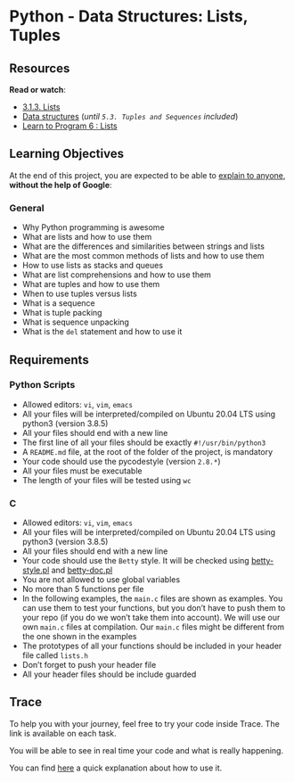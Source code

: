 <h1 class="gap">Python - Data Structures: Lists, Tuples</h1>
<div id="project-description" class="well clean">
<h2>Resources</h2>
<p><strong>Read or watch</strong>:</p>
<ul>
<li><a title="3.1.3. Lists" href="https://intranet.hbtn.io/rltoken/drYW-75JbHtmqdjshB4dzw" target="_blank">3.1.3. Lists</a></li>
<li><a title="Data structures" href="https://intranet.hbtn.io/rltoken/gUEiytlF3ZgpQ8W9MXzQKw" target="_blank">Data structures</a> (<em>until <code>5.3. Tuples and Sequences</code> included</em>)</li>
<li><a title="Learn to Program 6 : Lists" href="https://intranet.hbtn.io/rltoken/smot10KJXMP-a84UxJ7WrQ" target="_blank">Learn to Program 6 : Lists</a></li>
</ul>
<h2>Learning Objectives</h2>
<p>At the end of this project, you are expected to be able to <a title="explain to anyone" href="https://intranet.hbtn.io/rltoken/5QCc7m2ddxSRnXo-kOO0Gg" target="_blank">explain to anyone</a>, <strong>without the help of Google</strong>:</p>
<h3>General</h3>
<ul>
<li>Why Python programming is awesome</li>
<li>What are lists and how to use them</li>
<li>What are the differences and similarities between strings and lists</li>
<li>What are the most common methods of lists and how to use them</li>
<li>How to use lists as stacks and queues</li>
<li>What are list comprehensions and how to use them</li>
<li>What are tuples and how to use them</li>
<li>When to use tuples versus lists</li>
<li>What is a sequence</li>
<li>What is tuple packing</li>
<li>What is sequence unpacking</li>
<li>What is the <code>del</code> statement and how to use it</li>
</ul>
<h2>Requirements</h2>
<h3>Python Scripts</h3>
<ul>
<li>Allowed editors: <code>vi</code>, <code>vim</code>, <code>emacs</code></li>
<li>All your files will be interpreted/compiled on Ubuntu 20.04 LTS using python3 (version 3.8.5)</li>
<li>All your files should end with a new line</li>
<li>The first line of all your files should be exactly <code>#!/usr/bin/python3</code></li>
<li>A <code>README.md</code> file, at the root of the folder of the project, is mandatory</li>
<li>Your code should use the pycodestyle (version <code>2.8.*</code>)</li>
<li>All your files must be executable</li>
<li>The length of your files will be tested using <code>wc</code></li>
</ul>
<h3>C</h3>
<ul>
<li>Allowed editors: <code>vi</code>, <code>vim</code>, <code>emacs</code></li>
<li>All your files will be interpreted/compiled on Ubuntu 20.04 LTS using python3 (version 3.8.5)</li>
<li>All your files should end with a new line</li>
<li>Your code should use the <code>Betty</code> style. It will be checked using <a title="betty-style.pl" href="https://github.com/holbertonschool/Betty/blob/master/betty-style.pl" target="_blank">betty-style.pl</a> and <a title="betty-doc.pl" href="https://github.com/holbertonschool/Betty/blob/master/betty-doc.pl" target="_blank">betty-doc.pl</a></li>
<li>You are not allowed to use global variables</li>
<li>No more than 5 functions per file</li>
<li>In the following examples, the <code>main.c</code> files are shown as examples. You can use them to test your functions, but you don&rsquo;t have to push them to your repo (if you do we won&rsquo;t take them into account). We will use our own <code>main.c</code> files at compilation. Our <code>main.c</code> files might be different from the one shown in the examples</li>
<li>The prototypes of all your functions should be included in your header file called <code>lists.h</code></li>
<li>Don&rsquo;t forget to push your header file</li>
<li>All your header files should be include guarded</li>
</ul>
<h2>Trace</h2>
<p>To help you with your journey, feel free to try your code inside Trace. The link is available on each task.</p>
<p>You will be able to see in real time your code and what is really happening.</p>
<p>You can find <a title="here" href="https://intranet.hbtn.io/rltoken/C8QnwPzrs4Lod0rAB7y7_Q" target="_blank">here</a> a quick explanation about how to use it.</p>
</div>
